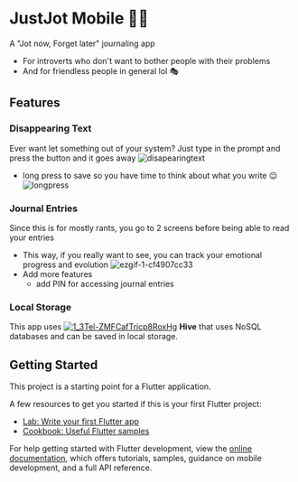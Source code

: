 # JustJot Mobile 📝📱
A "Jot now, Forget later" journaling app
- For introverts who don't want to bother people with their problems
- And for friendless people in general lol 🎭

## Features
### Disappearing Text
Ever want let something out of your system? Just type in the prompt and press the button and it goes away
![disapearingtext](https://github.com/Malaga-Karl/jotMobile/assets/116955232/e1a1cc6a-6ab4-44ec-adab-deca44f6c55e)
- long press to save so you have time to think about what you write 😉
![longpress](https://github.com/Malaga-Karl/jotMobile/assets/116955232/b200315e-92a7-4aea-86b2-a0347413a392)

### Journal Entries
Since this is for mostly rants, you go to 2 screens before being able to read your entries
- This way, if you really want to see, you can track your emotional progress and evolution
![ezgif-1-cf4907cc33](https://github.com/Malaga-Karl/jotMobile/assets/116955232/68ca0ef3-c56d-484a-8114-c51b803c3feb)
- Add more features
  - add PIN for accessing journal entries
 
### Local Storage
This app uses [![1_3Tel-ZMFCafTricp8RoxHg](https://github.com/Malaga-Karl/jotMobile/assets/116955232/9118344c-7421-4651-a521-9c21ecfb47ba)](https://pub.dev/documentation/hive/latest/) **Hive** that uses NoSQL databases and can be saved in local storage.


## Getting Started
This project is a starting point for a Flutter application.

A few resources to get you started if this is your first Flutter project:

- [Lab: Write your first Flutter app](https://docs.flutter.dev/get-started/codelab)
- [Cookbook: Useful Flutter samples](https://docs.flutter.dev/cookbook)

For help getting started with Flutter development, view the
[online documentation](https://docs.flutter.dev/), which offers tutorials,
samples, guidance on mobile development, and a full API reference.
